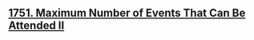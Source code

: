 ## [1751. Maximum Number of Events That Can Be Attended II](https://leetcode.com/problems/maximum-number-of-events-that-can-be-attended-ii/)
